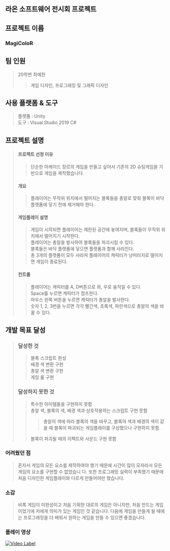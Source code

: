 ## 라온 소프트웨어 전시회 프로젝트
## 프로젝트 이름
### MagiColoR
## 팀 인원
> 20학번 최예찬
> > 게임 디자인, 프로그래밍 및 그래픽 디자인
## 사용 플랫폼 & 도구
> 플랫폼 : Unity <br>
> 도구 : Visual Studio 2019 C#
## 프로젝트 설명
> #### 프로젝트 선정 이유
> > 단순한 아케이드 장르의 게임을 만들고 싶어서 기존의 2D 슈팅게임을 기반으로 게임을 제작했습니다.
> #### 개요
> > 플레이어는 무작위 위치에서 떨어지는 블록들을 총알로 맞춰 블록이 바닥 플랫폼에 닿기 전에 제거해야 한다.
> #### 게임플레이 설명
> > 게임이 시작되면 플레이어는 제한된 공간에 놓여지며, 블록들이 무작위 위치에서 떨어지기 시작한다.<br>
> > 플레이어는 총알을 발사하여 블록들을 파괴시킬 수 있다.<br>
> > 블록들은 바닥 플랫폼에 닿으면 플랫폼과 함께 사라진다.<br>
> > 총 3개의 플랫폼이 모두 사라져 플레이어의 캐릭터가 낭떠러지로 떨어지면 게임이 종료된다.
> #### 컨트롤
> > 플레이어는 캐릭터를 A, D버튼으로 좌, 우로 움직일 수 있다.<br>
> > Space를 누르면 캐릭터가 점프한다.<br>
> > 마우스 왼쪽 버튼을 누르면 캐릭터가 총알을 발사한다.<br>
> > 숫자 1, 2, 3번을 누르면 각각 빨간색, 초록색, 파란색으로 총알의 색을 바꿀 수 있다.<br>
## 개발 목표 달성
> ### 달성한 것
> > 블록 스크립트 완성<br>
> > 배경 색 변환 구현<br>
> > 총알 색 변환 구현<br>
> > 게임 룰 구현 <br>
> ### 달성하지 못한 것
> > 특수한 아이템들을 구현하지 못함<br>
> > 총알 색, 블록의 색, 배경 색과 상호작용하는 스크립트 구현 못함
> > > 총알의 색에 따라 블록의 색을 바꾸고, 블록의 색과 배경의 색이 같을 때 블록이 파괴되는 게임플레이를 구상했으나 구현하지 못함.<br>
> >
> > 블록이 파괴될 때의 이펙트와 사운드 구현 못함

### 어려웠던 점
> 혼자서 게임의 모든 요소를 제작하여야 했기 때문에 시간이 많이 모자라서 모든 게임의 요소를 구현할 수 없었습니 
> 다. 또한 프로그래밍 실력이 부족했기 때문에 처음 디자인한 게임플레이와 다르게 만들어야만 했습니다.
### 소감
> 비록 게임이 미완성이고 처음 기획한 대로의 게임은 아니지만, 처음 만드는 게임이었기에 저에게 의미가 있는 게임인 것 같습니다. 다음에 게임을 만들게 될 때에는 프로그래밍을 더 배워서 원하는 게임을 만들 수 있으면 좋겠습니다.
### 플레이 영상
[![Video Label](https://img.youtube.com/vi/j9ClsBrr_D8/0.jpg)](https://youtu.be/j9ClsBrr_D8)

